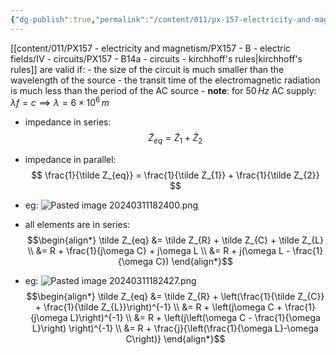 ```yaml
---
{"dg-publish":true,"permalink":"/content/011/px-157-electricity-and-magnetism/px-157-e-ac-circuits/px-157-e3-kirchhoff-s-laws-for-ac-circuits/","noteIcon":"1","created":"2024-10-01T18:27:10.275+01:00","updated":"2024-11-26T20:11:17.495+00:00"}
---
```


[[content/011/PX157 - electricity and magnetism/PX157 - B - electric fields/IV - circuits/PX157 - B14a - circuits - kirchhoff's rules\|kirchhoff's rules]] are valid if:
	- the size of the circuit is much smaller than the wavelength of the source
	- the transit time of the electromagnetic radiation is much less than the period of the AC source
	- **note**: for $50\,Hz$ AC supply: $\lambda f = c \implies \lambda = 6\times10^{6}\,m$

- impedance in series:
$$
\tilde Z_{eq} = \tilde Z_{1}+ \tilde Z_{2}
$$
- impedance in parallel:
$$
\frac{1}{\tilde Z_{eq}} = \frac{1}{\tilde Z_{1}} + \frac{1}{\tilde Z_{2}}
$$
- eg: 
![Pasted image 20240311182400.png](/img/user/pics/Pasted%20image%2020240311182400.png)
- all elements are in series:
$$\begin{align*}
			\tilde Z_{eq} &= \tilde Z_{R} + \tilde Z_{C} + \tilde Z_{L} \\
			&= R + \frac{1}{j\omega C} + j\omega L \\
			&= R + j(\omega L - \frac{1}{\omega C})
		\end{align*}$$

- eg:
![Pasted image 20240311182427.png](/img/user/pics/Pasted%20image%2020240311182427.png)
$$\begin{align*}
	\tilde Z_{eq} &= \tilde Z_{R} + \left(\frac{1}{\tilde Z_{C}} + \frac{1}{\tilde Z_{L}}\right)^{-1} \\
	&= R + \left(j\omega C + \frac{1}{j\omega L}\right)^{-1} \\
	&= R + \left(j\left(\omega C - \frac{1}{\omega L}\right) \right)^{-1} \\
	&= R + \frac{j}{\left(\frac{1}{\omega L}-\omega C\right)}
\end{align*}$$
